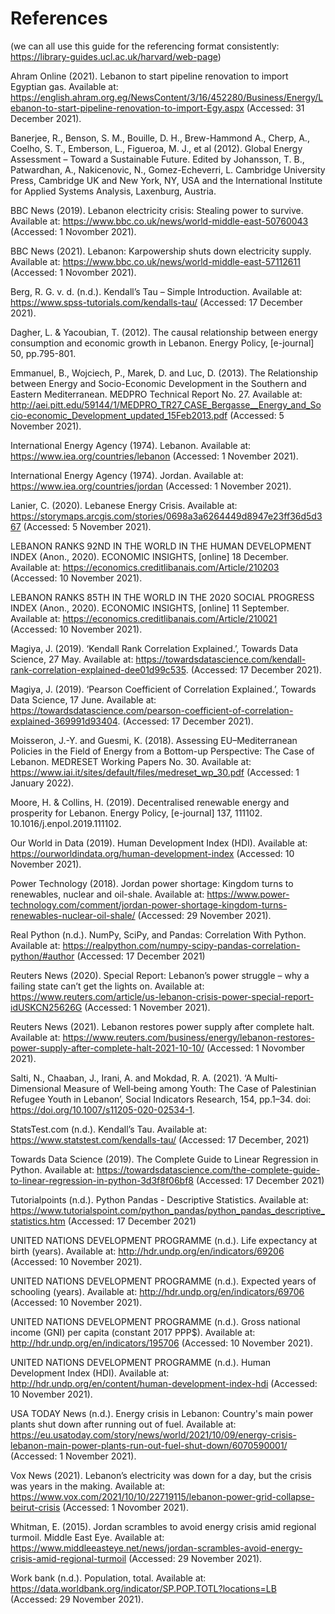 # References

(we can all use this guide for the referencing format consistently: https://library-guides.ucl.ac.uk/harvard/web-page)

Ahram Online (2021). Lebanon to start pipeline renovation to import Egyptian gas. Available at: 
https://english.ahram.org.eg/NewsContent/3/16/452280/Business/Energy/Lebanon-to-start-pipeline-renovation-to-import-Egy.aspx (Accessed: 31 December 2021).

Banerjee, R., Benson, S. M., Bouille, D. H., Brew-Hammond A., Cherp, A., Coelho, S. T., Emberson, L., Figueroa, M. J., et al (2012). Global Energy Assessment – Toward a Sustainable Future. Edited by Johansson, T. B., Patwardhan, A., Nakicenovic, N., Gomez-Echeverri, L. Cambridge University Press, Cambridge UK and New York, NY, USA and the International Institute for Applied Systems Analysis, Laxenburg, Austria.

BBC News (2019). Lebanon electricity crisis: Stealing power to survive. Available at: https://www.bbc.co.uk/news/world-middle-east-50760043 (Accessed: 1 Novomber 2021).

BBC News (2021). Lebanon: Karpowership shuts down electricity supply. Available at: https://www.bbc.co.uk/news/world-middle-east-57112611 (Accessed: 1 Novomber 2021).

Berg, R. G. v. d. (n.d.). Kendall’s Tau – Simple Introduction. Available at: https://www.spss-tutorials.com/kendalls-tau/ (Accessed: 17 December 2021).

Dagher, L. & Yacoubian, T. (2012). The causal relationship between energy consumption and economic growth in Lebanon. Energy Policy, [e-journal] 50, pp.795-801.

Emmanuel, B., Wojciech, P., Marek, D. and Luc, D. (2013). The Relationship between Energy and Socio-Economic Development in the Southern and Eastern Mediterranean. MEDPRO Technical Report No. 27. Available at: http://aei.pitt.edu/59144/1/MEDPRO_TR27_CASE_Bergasse__Energy_and_Socio-economic_Development_updated_15Feb2013.pdf (Accessed: 5 November 2021).

International Energy Agency (1974). Lebanon. Available at: https://www.iea.org/countries/lebanon (Accessed: 1 November 2021).

International Energy Agency (1974). Jordan. Available at: https://www.iea.org/countries/jordan (Accessed: 1 November 2021).

Lanier, C. (2020). Lebanese Energy Crisis. Available at: <https://storymaps.arcgis.com/stories/0698a3a6264449d8947e23ff36d5d367> (Accessed: 5 November 2021).

LEBANON RANKS 92ND IN THE WORLD IN THE HUMAN DEVELOPMENT INDEX (Anon., 2020). ECONOMIC INSIGHTS, [online] 18 December. Available at: https://economics.creditlibanais.com/Article/210203 (Accessed: 10 November 2021).

LEBANON RANKS 85TH IN THE WORLD IN THE 2020 SOCIAL PROGRESS INDEX (Anon., 2020). ECONOMIC INSIGHTS, [online] 11 September. Available at: https://economics.creditlibanais.com/Article/210021 (Accessed: 10 November 2021).

Magiya, J. (2019). ‘Kendall Rank Correlation Explained.’, Towards Data Science, 27 May. Available at: https://towardsdatascience.com/kendall-rank-correlation-explained-dee01d99c535. (Accessed: 17 December 2021).

Magiya, J. (2019). ‘Pearson Coefficient of Correlation Explained.’, Towards Data Science, 17 June. Available at: https://towardsdatascience.com/pearson-coefficient-of-correlation-explained-369991d93404. (Accessed: 17 December 2021).

Moisseron, J.-Y. and Guesmi, K. (2018). Assessing EU–Mediterranean Policies in the Field of Energy from a Bottom-up Perspective: The Case of Lebanon. MEDRESET Working Papers No. 30. Available at: https://www.iai.it/sites/default/files/medreset_wp_30.pdf (Accessed: 1 January 2022).

Moore, H. & Collins, H. (2019). Decentralised renewable energy and prosperity for Lebanon. Energy Policy, [e-journal] 137, 111102. 10.1016/j.enpol.2019.111102.

Our World in Data (2019). Human Development Index (HDI). Available at: https://ourworldindata.org/human-development-index (Accessed: 10 November 2021).

Power Technology (2018). Jordan power shortage: Kingdom turns to renewables, nuclear and oil-shale. Available at: https://www.power-technology.com/comment/jordan-power-shortage-kingdom-turns-renewables-nuclear-oil-shale/ (Accessed: 29 November 2021).

Real Python (n.d.). NumPy, SciPy, and Pandas: Correlation With Python. Available at: https://realpython.com/numpy-scipy-pandas-correlation-python/#author (Accessed: 17 December 2021)

Reuters News (2020). Special Report: Lebanon’s power struggle – why a failing state can’t get the lights on. Available at: https://www.reuters.com/article/us-lebanon-crisis-power-special-report-idUSKCN25626G (Accessed: 1 November 2021).

Reuters News (2021). Lebanon restores power supply after complete halt. Available at: https://www.reuters.com/business/energy/lebanon-restores-power-supply-after-complete-halt-2021-10-10/ (Accessed: 1 Novomber 2021).

Salti, N., Chaaban, J., Irani, A. and Mokdad, R. A. (2021). ‘A Multi‐Dimensional Measure of Well‐being among Youth: The Case of Palestinian Refugee Youth in Lebanon’, Social Indicators Research, 154, pp.1–34. doi: https://doi.org/10.1007/s11205-020-02534-1.

StatsTest.com (n.d.). Kendall’s Tau. Available at: https://www.statstest.com/kendalls-tau/ (Accessed: 17 December, 2021)

Towards Data Science (2019). The Complete Guide to Linear Regression in Python. Available at: https://towardsdatascience.com/the-complete-guide-to-linear-regression-in-python-3d3f8f06bf8 (Accessed: 17 December 2021)

Tutorialpoints (n.d.). Python Pandas - Descriptive Statistics. Available at: https://www.tutorialspoint.com/python_pandas/python_pandas_descriptive_statistics.htm (Accessed: 17 December 2021)

UNITED NATIONS DEVELOPMENT PROGRAMME (n.d.). Life expectancy at birth (years). Available at: http://hdr.undp.org/en/indicators/69206 (Accessed: 10 November 2021).

UNITED NATIONS DEVELOPMENT PROGRAMME (n.d.). Expected years of schooling (years). Available at: http://hdr.undp.org/en/indicators/69706 (Accessed: 10 November 2021).

UNITED NATIONS DEVELOPMENT PROGRAMME (n.d.). Gross national income (GNI) per capita (constant 2017 PPP$). Available at: http://hdr.undp.org/en/indicators/195706 (Accessed: 10 November 2021).

UNITED NATIONS DEVELOPMENT PROGRAMME (n.d.). Human Development Index (HDI). Available at: http://hdr.undp.org/en/content/human-development-index-hdi (Accessed: 10 November 2021).

USA TODAY News (n.d.). Energy crisis in Lebanon: Country's main power plants shut down after running out of fuel. Available at: https://eu.usatoday.com/story/news/world/2021/10/09/energy-crisis-lebanon-main-power-plants-run-out-fuel-shut-down/6070590001/ (Accessed: 1 November 2021).

Vox News (2021). Lebanon’s electricity was down for a day, but the crisis was years in the making. Available at: https://www.vox.com/2021/10/10/22719115/lebanon-power-grid-collapse-beirut-crisis (Accessed: 1 Novomber 2021).

Whitman, E. (2015). Jordan scrambles to avoid energy crisis amid regional turmoil. Middle East Eye. Available at: https://www.middleeasteye.net/news/jordan-scrambles-avoid-energy-crisis-amid-regional-turmoil (Accessed: 29 November 2021).

Work bank (n.d.). Population, total. Available at: https://data.worldbank.org/indicator/SP.POP.TOTL?locations=LB (Accessed: 29 November 2021).
